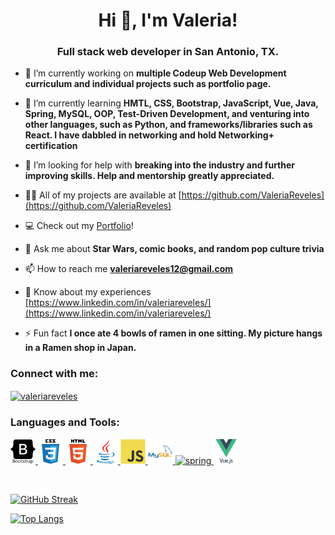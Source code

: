 <h1 align="center">Hi 👋,  I'm Valeria!</h1>
<h3 align="center">Full stack web developer in San Antonio, TX. </h3>

- 🔭 I’m currently working on **multiple Codeup Web Development curriculum and individual projects such as portfolio page.**

- 🌱 I’m currently learning **HMTL, CSS, Bootstrap, JavaScript, Vue, Java, Spring, MySQL, OOP, Test-Driven Development, and venturing into other languages, such as Python, and frameworks/libraries such as React. I have dabbled in networking and hold Networking+ certification**

- 🤝 I’m looking for help with **breaking into the industry and further improving skills. Help and mentorship greatly appreciated.**

- 👨‍💻 All of my projects are available at [https://github.com/ValeriaReveles](https://github.com/ValeriaReveles)

- 💻 Check out my [Portfolio](https://ValeriaReveles.github.io)!

- 💬 Ask me about **Star Wars, comic books, and random pop culture trivia**

- 📫 How to reach me **valeriareveles12@gmail.com**

- 📄 Know about my experiences [https://www.linkedin.com/in/valeriareveles/](https://www.linkedin.com/in/valeriareveles/)

- ⚡ Fun fact **I once ate 4 bowls of ramen in one sitting. My picture hangs in a Ramen shop in Japan.**

<h3 align="left">Connect with me:</h3>
<p align="left">
<a href="https://linkedin.com/in/valeriareveles" target="blank"><img align="center" src="https://raw.githubusercontent.com/rahuldkjain/github-profile-readme-generator/master/src/images/icons/Social/linked-in-alt.svg" alt="valeriareveles" height="30" width="40" /></a>
</p>

<h3 align="left">Languages and Tools:</h3>
<p align="left"> <a href="https://getbootstrap.com" target="_blank" rel="noreferrer"> <img src="https://raw.githubusercontent.com/devicons/devicon/master/icons/bootstrap/bootstrap-plain-wordmark.svg" alt="bootstrap" width="40" height="40"/> </a> <a href="https://www.w3schools.com/css/" target="_blank" rel="noreferrer"> <img src="https://raw.githubusercontent.com/devicons/devicon/master/icons/css3/css3-original-wordmark.svg" alt="css3" width="40" height="40"/> </a> <a href="https://www.w3.org/html/" target="_blank" rel="noreferrer"> <img src="https://raw.githubusercontent.com/devicons/devicon/master/icons/html5/html5-original-wordmark.svg" alt="html5" width="40" height="40"/> </a> <a href="https://www.java.com" target="_blank" rel="noreferrer"> <img src="https://raw.githubusercontent.com/devicons/devicon/master/icons/java/java-original.svg" alt="java" width="40" height="40"/> </a> <a href="https://developer.mozilla.org/en-US/docs/Web/JavaScript" target="_blank" rel="noreferrer"> <img src="https://raw.githubusercontent.com/devicons/devicon/master/icons/javascript/javascript-original.svg" alt="javascript" width="40" height="40"/> </a> <a href="https://www.mysql.com/" target="_blank" rel="noreferrer"> <img src="https://raw.githubusercontent.com/devicons/devicon/master/icons/mysql/mysql-original-wordmark.svg" alt="mysql" width="40" height="40"/> </a> <a href="https://spring.io/" target="_blank" rel="noreferrer"> <img src="https://www.vectorlogo.zone/logos/springio/springio-icon.svg" alt="spring" width="40" height="40"/> </a> <a href="https://vuejs.org/" target="_blank" rel="noreferrer"> <img src="https://raw.githubusercontent.com/devicons/devicon/master/icons/vuejs/vuejs-original-wordmark.svg" alt="vuejs" width="40" height="40"/> </a> </p><br>

[![GitHub Streak](https://streak-stats.demolab.com/?user=ValeriaReveles&theme=dark)](https://git.io/streak-stats)
<!-- ![Valeria's GitHub stats](https://github-readme-stats.vercel.app/api?username=ValeriaReveles&show_icons=true&theme=synthwave) -->
[![Top Langs](https://github-readme-stats.vercel.app/api/top-langs/?username=ValeriaReveles&layout=compact)](https://github.com/anuraghazra/github-readme-stats)


